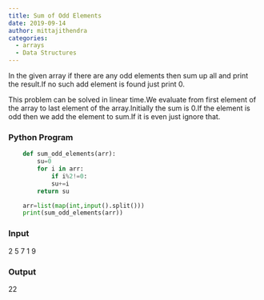 ```yaml
---
title: Sum of Odd Elements
date: 2019-09-14
author: mittajithendra
categories:
  - arrays
  - Data Structures
---
```


In the given array if there are any odd elements then sum up all and print the result.If no such add element is found just print 0.

This problem can be solved in linear time.We evaluate from first element of the array to last element of the array.Initially the sum is 0.If the element is odd then we add the element to sum.If it is even just ignore that.

### Python Program

```python
	def sum_odd_elements(arr):
    	su=0
    	for i in arr:
        	if i%2!=0:
            su+=i
    	return su

	arr=list(map(int,input().split()))
	print(sum_odd_elements(arr))
```

### Input

2 5 7 1 9

### Output

22
